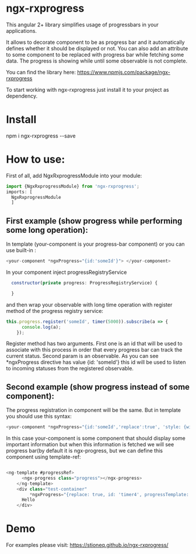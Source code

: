 # ngx-rxprogress

This angular 2+ library simplifies usage of progressbars in your applications.

It allows to decorate component to be as progress bar and it automatically defines whether it should be displayed or not.
You can also add an attribute to some component to be replaced with progress bar while fetching some data.
The progress is showing while until some observable is not complete.



You can find the library here: https://www.npmjs.com/package/ngx-rxprogress

To start working with ngx-rxprogress just install it to your project as dependency.

# Install 

npm i ngx-rxprogress --save

# How to use:

First of all, add NgxRxprogressModule into your module:
```javascript
import {NgxRxprogressModule} from 'ngx-rxprogress';
imports: [
  NgxRxprogressModule
  ]
```

## First example (show progress while performing some long operation):

In template (your-component is your progress-bar component) or you can use built-in <ngx-progress>:
```javascript
<your-component *ngxProgress="{id:'someId'}"> </your-component>
```
In your component inject progressRegistryService  
```javascript
  constructor(private progress: ProgressRegistryService) {

  }
``` 
and then wrap your observable with long time operation with register method of the progress registry service:

```javascript
this.progress.register('someId', timer(5000)).subscribe(a => {
      console.log(a);
    });
```
Register method has two arguments. First one is an id that will be used to associate with this process in order that every progress bar can track the current status. Second param is an observable.
As you can see *ngxProgress directive has value {id: 'someId'} this id will be used to listen to incoming statuses from the registered observable.

## Second example (show progress instead of some component):

The progress registration in component will be the same.
But in template you should use this syntax: 
```javascript
<your-component *ngxProgress="{id:'someId','replace':true', 'style: {width: '50px', height:'50px'}'}"> </your-component>
```  
In this case your-component is some component that should display some important information but when this information is fetched we will see progress bar(by default it is ngx-progress, but we can define this component using template-ref:
```javascript

<ng-template #progressRef>
      <ngx-progress class="progress"></ngx-progress>
    </ng-template>
    <div class="test-container"
         *ngxProgress="{replace: true, id: 'timer4', progressTemplate: progressRef}">
      Hello
    </div>
```


# Demo
For examples please visit: https://stioneq.github.io/ngx-rxprogress/
